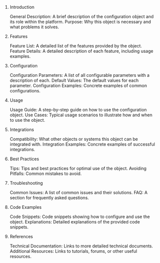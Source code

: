 1. Introduction

    General Description: A brief description of the configuration object and its role within the platform.
    Purpose: Why this object is necessary and what problems it solves.

2. Features

    Feature List: A detailed list of the features provided by the object.
    Feature Details: A detailed description of each feature, including usage examples.

3. Configuration

    Configuration Parameters: A list of all configurable parameters with a description of each.
    Default Values: The default values for each parameter.
    Configuration Examples: Concrete examples of common configurations.

4. Usage

    Usage Guide: A step-by-step guide on how to use the configuration object.
    Use Cases: Typical usage scenarios to illustrate how and when to use the object.

5. Integrations

    Compatibility: What other objects or systems this object can be integrated with.
    Integration Examples: Concrete examples of successful integrations.

6. Best Practices

    Tips: Tips and best practices for optimal use of the object.
    Avoiding Pitfalls: Common mistakes to avoid.

7. Troubleshooting

    Common Issues: A list of common issues and their solutions.
    FAQ: A section for frequently asked questions.

9. Code Examples

    Code Snippets: Code snippets showing how to configure and use the object.
    Explanations: Detailed explanations of the provided code snippets.

10. References

    Technical Documentation: Links to more detailed technical documents.
    Additional Resources: Links to tutorials, forums, or other useful resources.